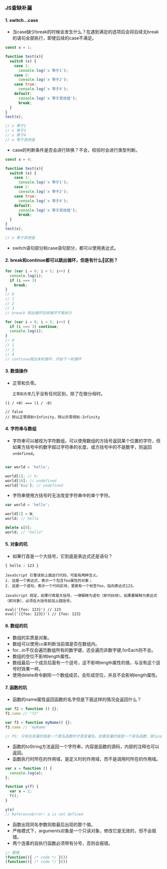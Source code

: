 ### JS查缺补漏

#### 1. switch...case
- 当case缺少break的时候会发生什么？在遇到满足的选项后会将后续无break的语句全部执行，即使后续的case不满足。

```javascript
const x = 1;

function test(x){
  switch (x) {
    case 1:
      console.log('x 等于1');
    case 2:
      console.log('x 等于2');
    case true:
      console.log('x 等于4');
    default:
      console.log('x 等于其他值');
      break;
  }
}
test(x);

// x 等于1
// x 等于2
// x 等于4
// x 等于其他值
```

- case的判断条件是否会进行转换？不会，校验时会进行类型判断。

```javascript
const x = 4;

function test(x){
  switch (x) {
    case 1:
      console.log('x 等于1');
    case 2:
      console.log('x 等于2');
    case true:
      console.log('x 等于4');
    default:
      console.log('x 等于其他值');
      break;
  }
}
test(x);

// x 等于其他值
```

- switch语句部分和case语句部分，都可以使用表达式。

#### 2. break和continue都可以跳出循环，但是有什么区别？

```javascript
for (var i = 0; i < 5; i++) {
  console.log(i);
  if (i === 3)
    break;
}
// 0
// 1
// 2
// 3
// breack 跳出循环后续循环不再执行

for (var i = 0; i < 5; i++) {
  if (i === 3) continue;
  console.log(i);
}
// 0
// 1
// 2
// 4
// continue跳出本轮循环，开始下一轮循环
```

#### 3. 数值操作
- 正零和负零。


  `正零和负零`几乎没有任何区别，除了在做分母时。
```
(1 / +0) === (1 / -0)

// false
// 除以正零得到+Infinity，除以负零得到-Infinity
```

#### 4. 字符串与数组

- 字符串可以被视为字符数组，可以使用数组的方括号返回某个位置的字符，但如果方括号中的数字超过字符串的长度，或方括号中的不是数字，则返回`undefined`。

```javascript

var world = 'hello';

world[1]; // h;
world[10]; // undefined
world['biu']; // undefined
```

- 字符串使用方括号时无法改变字符串中的单个字符。

```javascript
var world = 'hello';

world[1] = W;
world; // hello

delete s[0];
world; // "hello"
```

#### 5. 对象的坑

- 如果行首是一个大括号，它到底是表达式还是语句？

```
{ hello : 123 }

JavaScript 引擎读到上面这行代码，可能有两种含义。
1. 这是一个表达式，表示一个包含foo属性的对象；
2. 这是一个语句，表示一个代码区块，里面有一个标签foo，指向表达式123。

JavaScript 规定，如果行首是大括号，一律解释为语句（即代码块）。如果要解释为表达式（即对象），必须在大括号前加上圆括号。

eval('{foo: 123}') // 123
eval('({foo: 123})') // {foo: 123}
```

#### 6. 数组的坑
- 数组的实质是对象。
- 数组可以使用`in`来判断当前值是否在数组内。
- for...in不仅会遍历数组所有的数字键，还会遍历非数字键,forEach则不会。
- 数组的空位不影响length属性。
- 数组最后一个成员后面有一个逗号，这不影响length属性的值，与没有这个逗号时效果一样。
- 使用delete命令删除一个数组成员，会形成空位，并且不会影响length属性。


#### 7. 函数的坑
- 函数的name属性返回函数的名字但是下面这样的情况会返回什么？

```javascript
var f2 = function () {};
f2.name // "f2"

var f3 = function myName() {};
f3.name // 'myName'

// PS: 只有在变量的值是一个匿名函数时才是变量名。如果变量的值是一个具名函数，那么name属性返回function关键字之后的那个函数名。
```

- 函数的toString方法返回一个字符串，内容是函数的源码，内部的注释也可以返回。
- 函数执行时所在的作用域，是定义时的作用域，而不是调用时所在的作用域。

```javascript
var x = function () {
  console.log(a);
};

function y(f) {
  var a = 2;
  f();
}

y(x)
// ReferenceError: a is not defined
```

- 函数出现同名参数则取最后出现的那个值。
- 严格模式下，arguments对象是一个只读对象，修改它是无效的，但不会报错。
- 两个连着的自执行函数必须带有分号，否则会报错。

```javascript
// 报错
(function(){ /* code */ }())
(function(){ /* code */ }())
```
